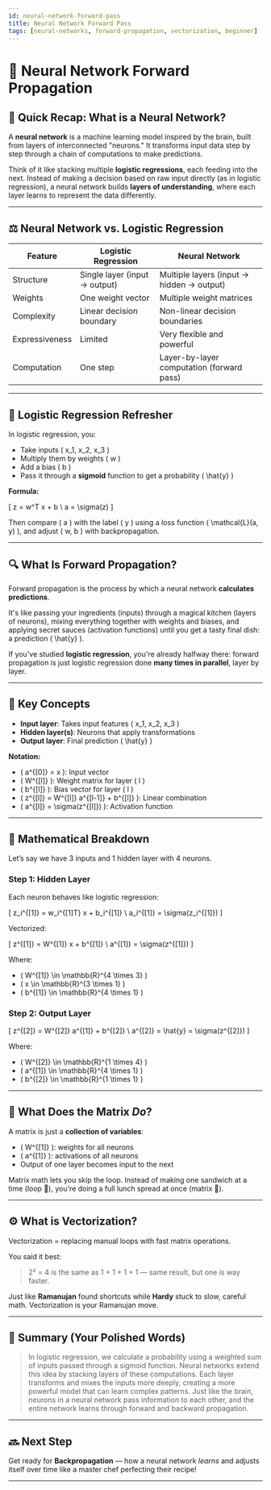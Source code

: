 ```yaml
---
id: neural-network-forward-pass
title: Neural Network Forward Pass
tags: [neural-networks, forward-propagation, vectorization, beginner]
---
```


# 🧠 Neural Network Forward Propagation

## 🔁 Quick Recap: What is a Neural Network?

A **neural network** is a machine learning model inspired by the brain, built from layers of interconnected "neurons." It transforms input data step by step through a chain of computations to make predictions.

Think of it like stacking multiple **logistic regressions**, each feeding into the next. Instead of making a decision based on raw input directly (as in logistic regression), a neural network builds **layers of understanding**, where each layer learns to represent the data differently.

---

## ⚖️ Neural Network vs. Logistic Regression

| Feature               | Logistic Regression                  | Neural Network                                |
|-----------------------|--------------------------------------|------------------------------------------------|
| Structure             | Single layer (input → output)       | Multiple layers (input → hidden → output)     |
| Weights               | One weight vector                   | Multiple weight matrices                      |
| Complexity            | Linear decision boundary            | Non-linear decision boundaries                |
| Expressiveness        | Limited                             | Very flexible and powerful                    |
| Computation           | One step                            | Layer-by-layer computation (forward pass)     |

---

## 🧠 Logistic Regression Refresher

In logistic regression, you:

- Take inputs \( x_1, x_2, x_3 \)
- Multiply them by weights \( w \)
- Add a bias \( b \)
- Pass it through a **sigmoid** function to get a probability \( \hat{y} \)

**Formula:**

\[
z = w^T x + b \\
a = \sigma(z)
\]

Then compare \( a \) with the label \( y \) using a loss function \( \mathcal{L}(a, y) \), and adjust \( w, b \) with backpropagation.

---

## 🔍 What Is Forward Propagation?

Forward propagation is the process by which a neural network **calculates predictions**.

It's like passing your ingredients (inputs) through a magical kitchen (layers of neurons), mixing everything together with weights and biases, and applying secret sauces (activation functions) until you get a tasty final dish: a prediction \( \hat{y} \).

If you've studied **logistic regression**, you're already halfway there: forward propagation is just logistic regression done **many times in parallel**, layer by layer.

---

## 🤖 Key Concepts

- **Input layer**: Takes input features \( x_1, x_2, x_3 \)
- **Hidden layer(s)**: Neurons that apply transformations
- **Output layer**: Final prediction \( \hat{y} \)

**Notation:**

- \( a^{[0]} = x \): Input vector  
- \( W^{[l]} \): Weight matrix for layer \( l \)  
- \( b^{[l]} \): Bias vector for layer \( l \)  
- \( z^{[l]} = W^{[l]} a^{[l-1]} + b^{[l]} \): Linear combination  
- \( a^{[l]} = \sigma(z^{[l]}) \): Activation function

---

## 🧠 Mathematical Breakdown

Let’s say we have 3 inputs and 1 hidden layer with 4 neurons.

### Step 1: Hidden Layer

Each neuron behaves like logistic regression:

\[
z_i^{[1]} = w_i^{[1]T} x + b_i^{[1]} \\
a_i^{[1]} = \sigma(z_i^{[1]})
\]

Vectorized:

\[
z^{[1]} = W^{[1]} x + b^{[1]} \\
a^{[1]} = \sigma(z^{[1]})
\]

Where:

- \( W^{[1]} \in \mathbb{R}^{4 \times 3} \)  
- \( x \in \mathbb{R}^{3 \times 1} \)  
- \( b^{[1]} \in \mathbb{R}^{4 \times 1} \)

### Step 2: Output Layer

\[
z^{[2]} = W^{[2]} a^{[1]} + b^{[2]} \\
a^{[2]} = \hat{y} = \sigma(z^{[2]})
\]

Where:

- \( W^{[2]} \in \mathbb{R}^{1 \times 4} \)  
- \( a^{[1]} \in \mathbb{R}^{4 \times 1} \)  
- \( b^{[2]} \in \mathbb{R}^{1 \times 1} \)

---

## 🧮 What Does the Matrix *Do*?

A matrix is just a **collection of variables**:

- \( W^{[1]} \): weights for all neurons
- \( a^{[1]} \): activations of all neurons
- Output of one layer becomes input to the next

Matrix math lets you skip the loop. Instead of making one sandwich at a time (loop 🥪), you're doing a full lunch spread at once (matrix 🍱).

---

## ⚙️ What is Vectorization?

Vectorization = replacing manual loops with fast matrix operations.

You said it best:

> 2² = 4 is the same as 1 + 1 + 1 + 1 — same result, but one is way faster.

Just like **Ramanujan** found shortcuts while **Hardy** stuck to slow, careful math. Vectorization is your Ramanujan move.

---

## 🧠 Summary (Your Polished Words)

> In logistic regression, we calculate a probability using a weighted sum of inputs passed through a sigmoid function. Neural networks extend this idea by stacking layers of these computations. Each layer transforms and mixes the inputs more deeply, creating a more powerful model that can learn complex patterns. Just like the brain, neurons in a neural network pass information to each other, and the entire network learns through forward and backward propagation.

---

## 🔜 Next Step

Get ready for **Backpropagation** — how a neural network *learns* and adjusts itself over time like a master chef perfecting their recipe!

---
